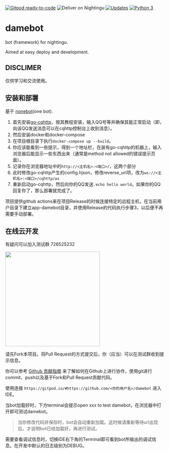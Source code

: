 [![Gitpod ready-to-code](https://img.shields.io/badge/Gitpod-ready--to--code-blue?logo=gitpod)](https://gitpod.io/#https://github.com/nightingu/damebot)
![Deliver on Nightingu](https://github.com/nightingu/damebot/workflows/Deliver%20on%20host/badge.svg)
[![Updates](https://pyup.io/repos/github/nightingu/damebot/shield.svg)](https://pyup.io/repos/github/nightingu/damebot/)
[![Python 3](https://pyup.io/repos/github/nightingu/damebot/python-3-shield.svg)](https://pyup.io/repos/github/nightingu/damebot/)

# damebot

bot (framework) for nightingu.

Aimed at easy deploy and development.

## DISCLIMER

仅供学习和交流使用。

## 安装和部署

基于 [nonebot](https://nonebot.netlify.app/)(one bot). 

1. 首先安装[go-cqhttp](https://github.com/Mrs4s/go-cqhttp)，按其教程安装，输入QQ号等并确保其能正常启动（即，向该QQ发送消息可以在cqhttp控制台上收到消息）。
2. 然后安装docker和docker-compose
3. 在项目根目录下执行`docker-compose up --build`。
4. 你应该能看到一些提示，得到一个地址栏，在装有go-cqhttp的机器上，输入浏览器后能显示一些东西出来（通常是method not allowed的错误提示页面）。
4. 记录你在浏览器地址中的`http://<主机名>:<端口>/`，这两个部分
3. 此时修改go-cqhttp产生的config.hjson，修改reverse_url项，改为`ws://<主机名>:<端口>/cqhttp/ws`
4. 重新启动go-cqhttp，然后向你的QQ发送`.echo hello world`。如果你的QQ回复你了，那么部署就完成了。

项目提供github actions来在项目Release的时候连接特定的远程主机，在当前用户目录下建立app-damebot目录，并使用Release的代码执行步骤3，以后便不再需要手动部署。

## 在线云开发

有疑问可以加入测试群 726525232

<img src="(https://user-images.githubusercontent.com/14890194/128170078-bc98d90c-fac9-4544-b388-f6d21f6191d3.png" width="300">

请先Fork本项目。将Pull Request的方式提交后，你（应当）可以在测试群收到提示信息。

你可以参考 [Github 贡献指南](https://docs.github.com/cn/github/collaborating-with-pull-requests/getting-started/about-collaborative-development-models) 
来了解如何在Github上进行协作，使用git进行commit、push以及基于Fork和Pull Request贡献代码。

使用连接 `https://gitpod.io/#https://github.com/<你的用户名>/damebot` 进入IDE。

当bot加载好时，下方terminal会提示open xxx to test damebot，在浏览器中打开即可测试damebot。

> 当你修改代码并保存时，bot会自动重新加载。这时候请重新等待url出现后，才说明bot已经加载好，再进行测试。

需要查看调试信息时，切换IDE右下角的Terminal即可看到bot所输出的调试信息。在开发中默认的日志级别为DEBUG。
